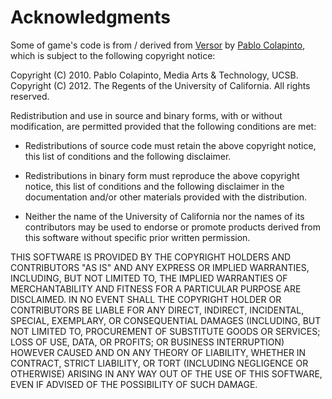 # Acknowledgments

Some of game's code is from / derived from [Versor](https://github.com/wolftype/versor) by [Pablo Colapinto](wolftype@gmail.com), which is subject to the following copyright notice:

Copyright (C) 2010. Pablo Colapinto, Media Arts & Technology, UCSB.
Copyright (C) 2012. The Regents of the University of California.
All rights reserved.

Redistribution and use in source and binary forms, with or without 
modification, are permitted provided that the following conditions are met:

- Redistributions of source code must retain the above copyright notice,
  this list of conditions and the following disclaimer.

- Redistributions in binary form must reproduce the above copyright 
  notice, this list of conditions and the following disclaimer in the 
  documentation and/or other materials provided with the distribution.

- Neither the name of the University of California nor the names of its 
  contributors may be used to endorse or promote products derived from 
  this software without specific prior written permission.

THIS SOFTWARE IS PROVIDED BY THE COPYRIGHT HOLDERS AND CONTRIBUTORS "AS IS" 
AND ANY EXPRESS OR IMPLIED WARRANTIES, INCLUDING, BUT NOT LIMITED TO, THE 
IMPLIED WARRANTIES OF MERCHANTABILITY AND FITNESS FOR A PARTICULAR PURPOSE 
ARE DISCLAIMED. IN NO EVENT SHALL THE COPYRIGHT HOLDER OR CONTRIBUTORS BE 
LIABLE FOR ANY DIRECT, INDIRECT, INCIDENTAL, SPECIAL, EXEMPLARY, OR
CONSEQUENTIAL DAMAGES (INCLUDING, BUT NOT LIMITED TO, PROCUREMENT OF 
SUBSTITUTE GOODS OR SERVICES; LOSS OF USE, DATA, OR PROFITS; OR BUSINESS 
INTERRUPTION) HOWEVER CAUSED AND ON ANY THEORY OF LIABILITY, WHETHER IN 
CONTRACT, STRICT LIABILITY, OR TORT (INCLUDING NEGLIGENCE OR OTHERWISE) 
ARISING IN ANY WAY OUT OF THE USE OF THIS SOFTWARE, EVEN IF ADVISED OF THE 
POSSIBILITY OF SUCH DAMAGE.
